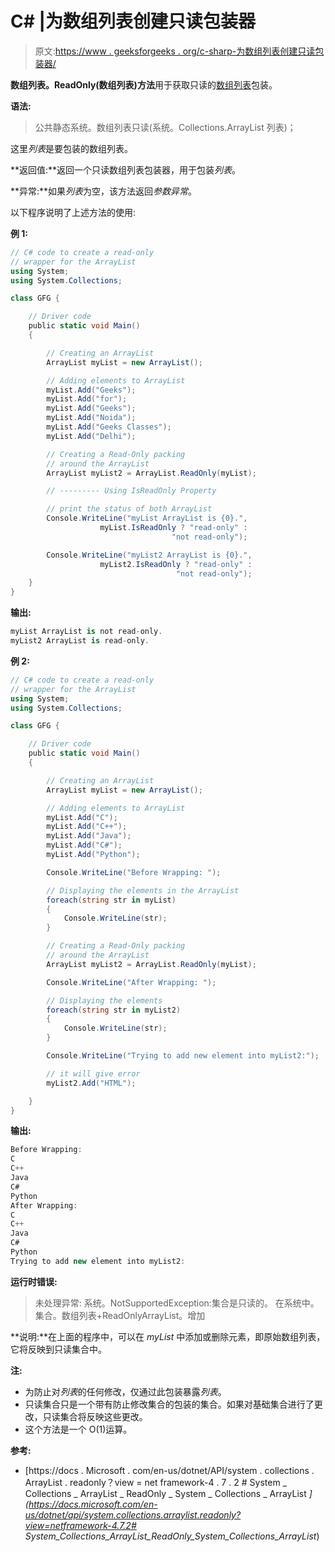 # C# |为数组列表创建只读包装器

> 原文:[https://www . geeksforgeeks . org/c-sharp-为数组列表创建只读包装器/](https://www.geeksforgeeks.org/c-sharp-creating-a-read-only-wrapper-for-the-arraylist/)

**数组列表。ReadOnly(数组列表)方法**用于获取只读的[数组列表](https://www.geeksforgeeks.org/c-arraylist-class/)包装。

**语法:**

> 公共静态系统。数组列表只读(系统。Collections.ArrayList 列表)；

这里*列表*是要包装的数组列表。

**返回值:**返回一个只读数组列表包装器，用于包装*列表*。

**异常:**如果*列表*为空，该方法返回*参数异常*。

以下程序说明了上述方法的使用:

**例 1:**

```cs
// C# code to create a read-only
// wrapper for the ArrayList
using System;
using System.Collections;

class GFG {

    // Driver code
    public static void Main()
    {

        // Creating an ArrayList
        ArrayList myList = new ArrayList();

        // Adding elements to ArrayList
        myList.Add("Geeks");
        myList.Add("for");
        myList.Add("Geeks");
        myList.Add("Noida");
        myList.Add("Geeks Classes");
        myList.Add("Delhi");

        // Creating a Read-Only packing
        // around the ArrayList
        ArrayList myList2 = ArrayList.ReadOnly(myList);

        // --------- Using IsReadOnly Property

        // print the status of both ArrayList
        Console.WriteLine("myList ArrayList is {0}.",
                    myList.IsReadOnly ? "read-only" : 
                                    "not read-only");

        Console.WriteLine("myList2 ArrayList is {0}.",
                    myList2.IsReadOnly ? "read-only" : 
                                     "not read-only");
    }
}
```

**输出:**

```cs
myList ArrayList is not read-only.
myList2 ArrayList is read-only.

```

**例 2:**

```cs
// C# code to create a read-only 
// wrapper for the ArrayList
using System; 
using System.Collections; 

class GFG { 

    // Driver code 
    public static void Main() 
    { 

        // Creating an ArrayList 
        ArrayList myList = new ArrayList(); 

        // Adding elements to ArrayList 
        myList.Add("C"); 
        myList.Add("C++"); 
        myList.Add("Java"); 
        myList.Add("C#"); 
        myList.Add("Python"); 

        Console.WriteLine("Before Wrapping: ");

        // Displaying the elements in the ArrayList 
        foreach(string str in myList) 
        { 
            Console.WriteLine(str); 
        } 

        // Creating a Read-Only packing 
        // around the ArrayList 
        ArrayList myList2 = ArrayList.ReadOnly(myList);

        Console.WriteLine("After Wrapping: ");

        // Displaying the elements 
        foreach(string str in myList2) 
        { 
            Console.WriteLine(str); 
        } 

        Console.WriteLine("Trying to add new element into myList2:");

        // it will give error
        myList2.Add("HTML");

    } 
} 
```

**输出:**

```cs
Before Wrapping: 
C
C++
Java
C#
Python
After Wrapping: 
C
C++
Java
C#
Python
Trying to add new element into myList2:

```

**运行时错误:**

> 未处理异常:
> 系统。NotSupportedException:集合是只读的。
> 在系统中。集合。数组列表+ReadOnlyArrayList。增加

**说明:**在上面的程序中，可以在 *myList* 中添加或删除元素，即原始数组列表，它将反映到只读集合中。

**注:**

*   为防止对*列表*的任何修改，仅通过此包装暴露*列表*。
*   只读集合只是一个带有防止修改集合的包装的集合。如果对基础集合进行了更改，只读集合将反映这些更改。
*   这个方法是一个 O(1)运算。

**参考:**

*   [https://docs . Microsoft . com/en-us/dotnet/API/system . collections . ArrayList . readonly？view = net framework-4 . 7 . 2 # System _ Collections _ ArrayList _ ReadOnly _ System _ Collections _ ArrayList _](https://docs.microsoft.com/en-us/dotnet/api/system.collections.arraylist.readonly?view=netframework-4.7.2# System_Collections_ArrayList_ReadOnly_System_Collections_ArrayList_)